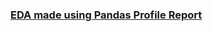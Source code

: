  ### [EDA made using Pandas Profile Report](https://htmlpreview.github.io/?https://github.com/ADVAIT135/Machine_Learning_AI/blob/3745ee13192b767e07ca373b26783c91e7026e9b/Iris_data_report.html)
